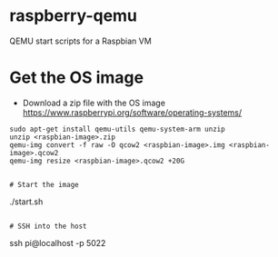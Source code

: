 # raspberry-qemu
QEMU start scripts for a Raspbian VM

# Get the OS image
* Download a zip file with the OS image https://www.raspberrypi.org/software/operating-systems/
```
sudo apt-get install qemu-utils qemu-system-arm unzip
unzip <raspbian-image>.zip
qemu-img convert -f raw -O qcow2 <raspbian-image>.img <raspbian-image>.qcow2
qemu-img resize <raspbian-image>.qcow2 +20G


# Start the image
```
./start.sh
```

# SSH into the host
```
ssh pi@localhost -p 5022
```
